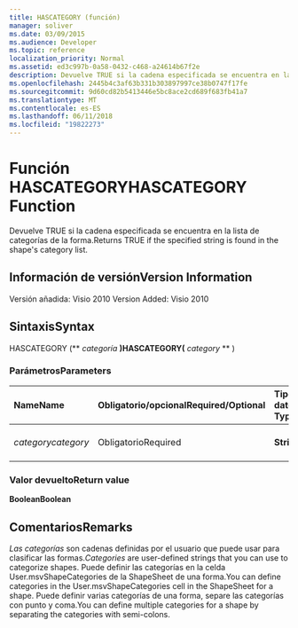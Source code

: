 ```yaml
---
title: HASCATEGORY (función)
manager: soliver
ms.date: 03/09/2015
ms.audience: Developer
ms.topic: reference
localization_priority: Normal
ms.assetid: ed3c997b-0a58-0432-c468-a24614b67f2e
description: Devuelve TRUE si la cadena especificada se encuentra en la lista de categorías de la forma.
ms.openlocfilehash: 2445b4c3af63b331b303897997ce38b0747f17fe
ms.sourcegitcommit: 9d60cd82b5413446e5bc8ace2cd689f683fb41a7
ms.translationtype: MT
ms.contentlocale: es-ES
ms.lasthandoff: 06/11/2018
ms.locfileid: "19822273"
---
```

# <a name="hascategory-function"></a><span data-ttu-id="372e9-103">Función HASCATEGORY</span><span class="sxs-lookup"><span data-stu-id="372e9-103">HASCATEGORY Function</span></span>

<span data-ttu-id="372e9-104">Devuelve TRUE si la cadena especificada se encuentra en la lista de categorías de la forma.</span><span class="sxs-lookup"><span data-stu-id="372e9-104">Returns TRUE if the specified string is found in the shape's category list.</span></span>
  
## <a name="version-information"></a><span data-ttu-id="372e9-105">Información de versión</span><span class="sxs-lookup"><span data-stu-id="372e9-105">Version Information</span></span>

<span data-ttu-id="372e9-106">Versión añadida: Visio 2010
</span><span class="sxs-lookup"><span data-stu-id="372e9-106">Version Added: Visio 2010</span></span> 
  
## <a name="syntax"></a><span data-ttu-id="372e9-107">Sintaxis</span><span class="sxs-lookup"><span data-stu-id="372e9-107">Syntax</span></span>

<span data-ttu-id="372e9-108">HASCATEGORY (** *categoría* **)</span><span class="sxs-lookup"><span data-stu-id="372e9-108">HASCATEGORY(** *category* ** )</span></span> 
  
### <a name="parameters"></a><span data-ttu-id="372e9-109">Parámetros</span><span class="sxs-lookup"><span data-stu-id="372e9-109">Parameters</span></span>

|<span data-ttu-id="372e9-110">**Name**</span><span class="sxs-lookup"><span data-stu-id="372e9-110">**Name**</span></span>|<span data-ttu-id="372e9-111">**Obligatorio/opcional**</span><span class="sxs-lookup"><span data-stu-id="372e9-111">**Required/Optional**</span></span>|<span data-ttu-id="372e9-112">**Tipo de datos**</span><span class="sxs-lookup"><span data-stu-id="372e9-112">**Data Type**</span></span>|<span data-ttu-id="372e9-113">**Descripción**</span><span class="sxs-lookup"><span data-stu-id="372e9-113">**Description**</span></span>|
|:-----|:-----|:-----|:-----|
| <span data-ttu-id="372e9-114">_category_</span><span class="sxs-lookup"><span data-stu-id="372e9-114">_category_</span></span> <br/> |<span data-ttu-id="372e9-115">Obligatorio</span><span class="sxs-lookup"><span data-stu-id="372e9-115">Required</span></span>  <br/> |<span data-ttu-id="372e9-116">**String**</span><span class="sxs-lookup"><span data-stu-id="372e9-116">**String**</span></span> <br/> |<span data-ttu-id="372e9-117">Categoría que se va a buscar.</span><span class="sxs-lookup"><span data-stu-id="372e9-117">The category to search for.</span></span>  <br/> |
   
### <a name="return-value"></a><span data-ttu-id="372e9-118">Valor devuelto</span><span class="sxs-lookup"><span data-stu-id="372e9-118">Return value</span></span>

 <span data-ttu-id="372e9-119">**Boolean**</span><span class="sxs-lookup"><span data-stu-id="372e9-119">**Boolean**</span></span>
  
## <a name="remarks"></a><span data-ttu-id="372e9-120">Comentarios</span><span class="sxs-lookup"><span data-stu-id="372e9-120">Remarks</span></span>

 <span data-ttu-id="372e9-121">*Las categorías* son cadenas definidas por el usuario que puede usar para clasificar las formas.</span><span class="sxs-lookup"><span data-stu-id="372e9-121">*Categories*  are user-defined strings that you can use to categorize shapes.</span></span> <span data-ttu-id="372e9-122">Puede definir las categorías en la celda User.msvShapeCategories de la ShapeSheet de una forma.</span><span class="sxs-lookup"><span data-stu-id="372e9-122">You can define categories in the User.msvShapeCategories cell in the ShapeSheet for a shape.</span></span> <span data-ttu-id="372e9-123">Puede definir varias categorías de una forma, separe las categorías con punto y coma.</span><span class="sxs-lookup"><span data-stu-id="372e9-123">You can define multiple categories for a shape by separating the categories with semi-colons.</span></span> 
  

